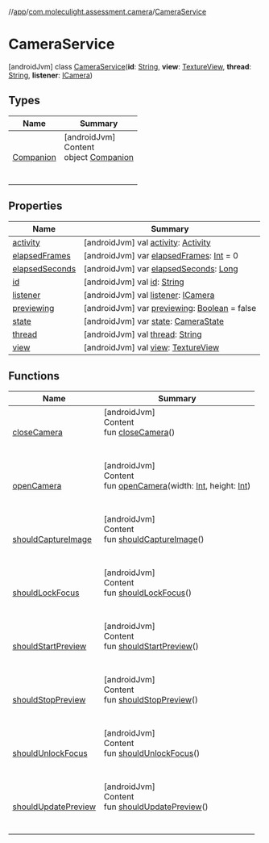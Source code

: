 //[app](../../../index.md)/[com.moleculight.assessment.camera](../index.md)/[CameraService](index.md)



# CameraService  
 [androidJvm] class [CameraService](index.md)(**id**: [String](https://kotlinlang.org/api/latest/jvm/stdlib/kotlin/-string/index.html), **view**: [TextureView](https://developer.android.com/reference/kotlin/android/view/TextureView.html), **thread**: [String](https://kotlinlang.org/api/latest/jvm/stdlib/kotlin/-string/index.html), **listener**: [ICamera](../-i-camera/index.md))   


## Types  
  
|  Name |  Summary | 
|---|---|
| <a name="com.moleculight.assessment.camera/CameraService.Companion///PointingToDeclaration/"></a>[Companion](-companion/index.md)| <a name="com.moleculight.assessment.camera/CameraService.Companion///PointingToDeclaration/"></a>[androidJvm]  <br>Content  <br>object [Companion](-companion/index.md)  <br><br><br>|


## Properties  
  
|  Name |  Summary | 
|---|---|
| <a name="com.moleculight.assessment.camera/CameraService/activity/#/PointingToDeclaration/"></a>[activity](activity.md)| <a name="com.moleculight.assessment.camera/CameraService/activity/#/PointingToDeclaration/"></a> [androidJvm] val [activity](activity.md): [Activity](https://developer.android.com/reference/kotlin/android/app/Activity.html)   <br>|
| <a name="com.moleculight.assessment.camera/CameraService/elapsedFrames/#/PointingToDeclaration/"></a>[elapsedFrames](elapsed-frames.md)| <a name="com.moleculight.assessment.camera/CameraService/elapsedFrames/#/PointingToDeclaration/"></a> [androidJvm] var [elapsedFrames](elapsed-frames.md): [Int](https://kotlinlang.org/api/latest/jvm/stdlib/kotlin/-int/index.html) = 0   <br>|
| <a name="com.moleculight.assessment.camera/CameraService/elapsedSeconds/#/PointingToDeclaration/"></a>[elapsedSeconds](elapsed-seconds.md)| <a name="com.moleculight.assessment.camera/CameraService/elapsedSeconds/#/PointingToDeclaration/"></a> [androidJvm] var [elapsedSeconds](elapsed-seconds.md): [Long](https://kotlinlang.org/api/latest/jvm/stdlib/kotlin/-long/index.html)   <br>|
| <a name="com.moleculight.assessment.camera/CameraService/id/#/PointingToDeclaration/"></a>[id](id.md)| <a name="com.moleculight.assessment.camera/CameraService/id/#/PointingToDeclaration/"></a> [androidJvm] val [id](id.md): [String](https://kotlinlang.org/api/latest/jvm/stdlib/kotlin/-string/index.html)   <br>|
| <a name="com.moleculight.assessment.camera/CameraService/listener/#/PointingToDeclaration/"></a>[listener](listener.md)| <a name="com.moleculight.assessment.camera/CameraService/listener/#/PointingToDeclaration/"></a> [androidJvm] val [listener](listener.md): [ICamera](../-i-camera/index.md)   <br>|
| <a name="com.moleculight.assessment.camera/CameraService/previewing/#/PointingToDeclaration/"></a>[previewing](previewing.md)| <a name="com.moleculight.assessment.camera/CameraService/previewing/#/PointingToDeclaration/"></a> [androidJvm] var [previewing](previewing.md): [Boolean](https://kotlinlang.org/api/latest/jvm/stdlib/kotlin/-boolean/index.html) = false   <br>|
| <a name="com.moleculight.assessment.camera/CameraService/state/#/PointingToDeclaration/"></a>[state](state.md)| <a name="com.moleculight.assessment.camera/CameraService/state/#/PointingToDeclaration/"></a> [androidJvm] var [state](state.md): [CameraState](../-camera-state/index.md)   <br>|
| <a name="com.moleculight.assessment.camera/CameraService/thread/#/PointingToDeclaration/"></a>[thread](thread.md)| <a name="com.moleculight.assessment.camera/CameraService/thread/#/PointingToDeclaration/"></a> [androidJvm] val [thread](thread.md): [String](https://kotlinlang.org/api/latest/jvm/stdlib/kotlin/-string/index.html)   <br>|
| <a name="com.moleculight.assessment.camera/CameraService/view/#/PointingToDeclaration/"></a>[view](view.md)| <a name="com.moleculight.assessment.camera/CameraService/view/#/PointingToDeclaration/"></a> [androidJvm] val [view](view.md): [TextureView](https://developer.android.com/reference/kotlin/android/view/TextureView.html)   <br>|


## Functions  
  
|  Name |  Summary | 
|---|---|
| <a name="com.moleculight.assessment.camera/CameraService/closeCamera/#/PointingToDeclaration/"></a>[closeCamera](close-camera.md)| <a name="com.moleculight.assessment.camera/CameraService/closeCamera/#/PointingToDeclaration/"></a>[androidJvm]  <br>Content  <br>fun [closeCamera](close-camera.md)()  <br><br><br>|
| <a name="com.moleculight.assessment.camera/CameraService/openCamera/#kotlin.Int#kotlin.Int/PointingToDeclaration/"></a>[openCamera](open-camera.md)| <a name="com.moleculight.assessment.camera/CameraService/openCamera/#kotlin.Int#kotlin.Int/PointingToDeclaration/"></a>[androidJvm]  <br>Content  <br>fun [openCamera](open-camera.md)(width: [Int](https://kotlinlang.org/api/latest/jvm/stdlib/kotlin/-int/index.html), height: [Int](https://kotlinlang.org/api/latest/jvm/stdlib/kotlin/-int/index.html))  <br><br><br>|
| <a name="com.moleculight.assessment.camera/CameraService/shouldCaptureImage/#/PointingToDeclaration/"></a>[shouldCaptureImage](should-capture-image.md)| <a name="com.moleculight.assessment.camera/CameraService/shouldCaptureImage/#/PointingToDeclaration/"></a>[androidJvm]  <br>Content  <br>fun [shouldCaptureImage](should-capture-image.md)()  <br><br><br>|
| <a name="com.moleculight.assessment.camera/CameraService/shouldLockFocus/#/PointingToDeclaration/"></a>[shouldLockFocus](should-lock-focus.md)| <a name="com.moleculight.assessment.camera/CameraService/shouldLockFocus/#/PointingToDeclaration/"></a>[androidJvm]  <br>Content  <br>fun [shouldLockFocus](should-lock-focus.md)()  <br><br><br>|
| <a name="com.moleculight.assessment.camera/CameraService/shouldStartPreview/#/PointingToDeclaration/"></a>[shouldStartPreview](should-start-preview.md)| <a name="com.moleculight.assessment.camera/CameraService/shouldStartPreview/#/PointingToDeclaration/"></a>[androidJvm]  <br>Content  <br>fun [shouldStartPreview](should-start-preview.md)()  <br><br><br>|
| <a name="com.moleculight.assessment.camera/CameraService/shouldStopPreview/#/PointingToDeclaration/"></a>[shouldStopPreview](should-stop-preview.md)| <a name="com.moleculight.assessment.camera/CameraService/shouldStopPreview/#/PointingToDeclaration/"></a>[androidJvm]  <br>Content  <br>fun [shouldStopPreview](should-stop-preview.md)()  <br><br><br>|
| <a name="com.moleculight.assessment.camera/CameraService/shouldUnlockFocus/#/PointingToDeclaration/"></a>[shouldUnlockFocus](should-unlock-focus.md)| <a name="com.moleculight.assessment.camera/CameraService/shouldUnlockFocus/#/PointingToDeclaration/"></a>[androidJvm]  <br>Content  <br>fun [shouldUnlockFocus](should-unlock-focus.md)()  <br><br><br>|
| <a name="com.moleculight.assessment.camera/CameraService/shouldUpdatePreview/#/PointingToDeclaration/"></a>[shouldUpdatePreview](should-update-preview.md)| <a name="com.moleculight.assessment.camera/CameraService/shouldUpdatePreview/#/PointingToDeclaration/"></a>[androidJvm]  <br>Content  <br>fun [shouldUpdatePreview](should-update-preview.md)()  <br><br><br>|


